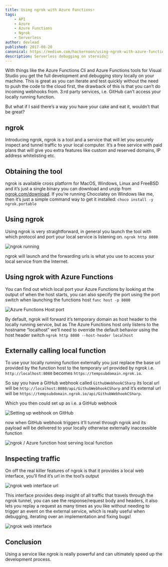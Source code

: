 ```yaml
---
title: Using ngrok with Azure Functions⚡
tags:
    - API
    - Azure
    - Azure Functions
    - Ngrok
    - Serverless
author: devlead
published: 2017-08-20
canonical: https://medium.com/hackernoon/using-ngrok-with-azure-functions-7e209e96538c
description: Serverless debugging on steroids💪
---
```


With things like the Azure Functions Cli and Azure Functions tools for Visual Studio you get the full development and debugging story locally on your machine. This is great as you can iterate and test quickly without the need to push the code to the cloud first, the drawback of this is that you can’t do incoming webhooks from. 3:rd party services, i.e. GitHub can’t access your locally running function.

But what if I said there’s a way you have your cake and eat it, wouldn’t that be great?

## ngrok

Introducing ngrok, ngrok is a tool and a service that will let you securely inspect and tunnel traffic to your local computer. It’s a free service with paid plans that will give you extra features like custom and reserved domains, IP address whitelisting etc.

## Obtaining the tool

ngrok is available cross platform for MacOS, Windows, Linux and FreeBSD and it’s just a single binary you can download and unzip from [ngrok.com/download](https://ngrok.com/download). If you’re running Chocolatey on Windows like me, then it’s just a simple command way to get it installed:
`choco install -y ngrok.portable`

## Using ngrok

Using ngrok is very straightforward, in general you launch the tool with which protocol and port your local service is listening on.
`ngrok http 8080`

![ngrok running](https://cdn.devlead.se/clipimg-vscode/2021/01/11/75ba557b-50d3-94cc-39a6-e330a127244c.png?sv=2019-12-12&st=2021-01-10T13%3A04%3A11Z&se=2031-01-11T13%3A04%3A11Z&sr=b&sp=r&sig=MJNZ3xMphCitS5%2FwHM3yUcBrHAcf2W%2BG8SWt1xLjSz8%3D)

ngrok will launch and the forwarding urls is what you use to access your local service from the Internet.

## Using ngrok with Azure Functions

You can find out which local port your Azure Functions by looking at the output of when the host starts, you can also specify the port using the port switch when launching the functions host
`func host -p 8080`

![Azure Functions Host port](https://cdn.devlead.se/clipimg-vscode/2021/01/11/3cc00ea9-6f20-c435-c5eb-85ed3c08804d.png?sv=2019-12-12&st=2021-01-10T13%3A05%3A19Z&se=2031-01-11T13%3A05%3A19Z&sr=b&sp=r&sig=sbfyFtGZwwBnqMDpi%2FiU4QyJ9oweCeb5cU6URfbaYG8%3D)

By default, ngrok will forward it’s temporary domain as host header to the locally running service, but as The Azure Functions host only listens to the hostname “localhost” we’ll need to override the default behavior using the host header switch
`ngrok http 8080 --host-header localhost`

## Externally calling local function

To use your locally running function externally you just replace the base url provided by the function host to the temporary url provided by ngrok i.e.
`http://localhost:8080` becomes `https://tempsubdomain.ngrok.io`.

So say you have a GitHub webhook called `GithubWebhookCSharp` its local url will be `http://localhost:8080/api/GithubWebhookCSharp` and it’s external url will be `https://tempsubdomain.ngrok.io/api/GithubWebhookCSharp`.

Which you then could set up as i.e. a GitHub webhook

![Setting up webhook on GitHub](https://cdn.devlead.se/clipimg-vscode/2021/01/11/fd80337f-d020-ae4f-e2fd-b60f60843b74.png?sv=2019-12-12&st=2021-01-10T13%3A06%3A49Z&se=2031-01-11T13%3A06%3A49Z&sr=b&sp=r&sig=nRjbhYTdQuW0%2BGbz8RvZUbX6PI0OdLsyUaLw%2BDBWYfo%3D)

now when GitHub webhook triggers it’ll tunnel through ngrok and its payload will be delivered to your locally otherwise externally inaccessible function

![ngrok / Azure function host serving local function](https://cdn.devlead.se/clipimg-vscode/2021/01/11/03bb2043-2dcf-d789-ffa3-fe26079537b9.png?sv=2019-12-12&st=2021-01-10T13%3A09%3A19Z&se=2031-01-11T13%3A09%3A19Z&sr=b&sp=r&sig=aAtxSvy0er9zBq5q0s3Vl6JXzxUn3s7lh0PQGtkl0tw%3D)

## Inspecting traffic

On off the real killer features of ngrok is that it provides a local web interface, you’ll find it’s url in the tool’s output

![ngrok web interface url](https://cdn.devlead.se/clipimg-vscode/2021/01/11/c4c98d7a-a7c6-e009-ebe1-0e2e0d85f036.png?sv=2019-12-12&st=2021-01-10T13%3A09%3A48Z&se=2031-01-11T13%3A09%3A48Z&sr=b&sp=r&sig=0emxBg1Jsllf974MaJ7dVZXrYM3ll2qyhPS%2BOoAfJUY%3D)

This interface provides deep insight of all traffic that travels through the ngrok tunnel, you can see the response/request body and headers, it also lets you replay a request as many times as you like without needing to trigger an event on the external service, which is really useful when debugging, iterating over an implementation and fixing bugs!

![ngrok web interface](https://cdn.devlead.se/clipimg-vscode/2021/01/11/a5d64ad8-64c9-b05c-37cd-ab487c32e480.png?sv=2019-12-12&st=2021-01-10T13%3A10%3A11Z&se=2031-01-11T13%3A10%3A11Z&sr=b&sp=r&sig=3n1GdorjYDsMbGzCcsGY3ng%2B7lmLZk2IBMdhk9KC9WY%3D)

## Conclusion

Using a service like ngrok is really powerful and can ultimately speed up the development process.
